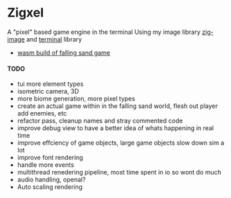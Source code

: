 # Zigxel
A "pixel" based game engine in the terminal
Using my image library [zig-image](https://github.com/tcherney/zig-image) and [terminal](https://github.com/tcherney/terminal) library
- [wasm build of falling sand game](https://tcherney.github.io)
#### TODO
-  tui more element types
-  isometric camera, 3D
-  more biome generation, more pixel types
-  create an actual game within in the falling sand world, flesh out player add enemies, etc
-  refactor pass, cleanup names and stray commented code
-  improve debug view to have a better idea of whats happening in real time
-  improve effciency of game objects, large game objects slow down sim a lot
-  improve font rendering
-  handle more events
-  multithread renedering pipeline, most time spent in io so wont do much
-  audio handling, openal?
-  Auto scaling rendering
